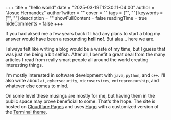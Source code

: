 +++
title = "hello world"
date = "2025-03-19T12:30:11-04:00"
author = "Josue Hernandez"
authorTwitter = ""
cover = ""
tags = ["", ""]
keywords = ["", ""]
description = ""
showFullContent = false
readingTime = true
hideComments = false
+++

If you had aksed me a few years back if I had any plans to start a blog my answer would have been a resounding **hell no!**. But alas... here we are.

I always felt like writing a blog would be a waste of my time, but I guess that was just me being a bit selfish. After all, I benefit a great deal from the many articles I read from really smart people all around the world creating interesting things. 

I'm mostly interested in software development with `java`, `python`, and `c++`. I'll also write about `ai`, `cybersecurity`, `microservices`, `entrepreneurship`, and whatever else comes to mind.

On some level these musings are mostly for me, but having them in the public space may prove beneficial to some. That's the hope. The site is hosted on [Cloudflare Pages](https://pages.cloudflare.com/) and uses [Hugo](https://gohugo.io/) with a customized version of the [Terminal theme](https://github.com/panr/hugo-theme-terminal).
